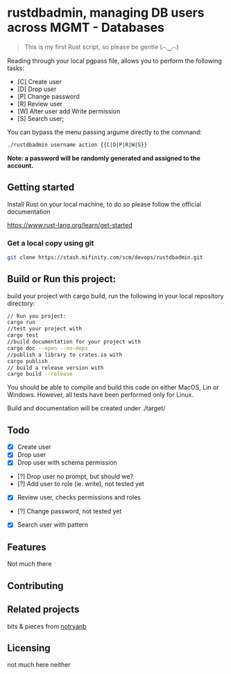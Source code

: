 # rustdbadmin, managing DB users across MGMT - Databases
> This is my first Rust script, so please be gentle (⌒‿⌒)

Reading through your local pgpass file, allows you to perform the following tasks:
- [C] Create user
- [D] Drop user
- [P] Change password
- [R] Review user
- [W] Alter user add Write permission
- [S] Search user;

You can bypass the menu passing argume directly to the command:

```bash
./rustdbadmin username action {{C|D|P|R|W|S}}
```

**Note: a password will be randomly generated and assigned to the account.**

## Getting started

Install Rust on your local machine, to do so please follow the official documentation

https://www.rust-lang.org/learn/get-started


### Get a local copy using git

```bash
git clone https://stash.mifinity.com/scm/devops/rustdbadmin.git
```

## Build or Run this project:

build your project with cargo build, run the following in your local repository directory:
```bash
// Run you project:
cargo run
//test your project with
cargo test
//build documentation for your project with
cargo doc --open --no-deps
//publish a library to crates.io with
cargo publish
// build a release version with
cargo build --release
```

You should be able to compile and build this code on either MacOS, Lin or Windows.
However, all tests have been performed only for Linux.

Build and documentation will be created under ./target/

## Todo
- [x] Create user
- [x] Drop user
- [x] Drop user with schema permission
- [?] Drop user no prompt, but should we?
- [?] Add user to role (ie. write), not tested yet
- [x] Review user, checks permissions and roles
- [?] Change password, not tested yet
- [x] Search user with pattern

## Features

Not much there

## Contributing


## Related projects

bits & pieces from [notryanb](https://github.com/notryanb/psql_connect/blob/master/src/main.rs)

## Licensing

not much here neither
